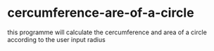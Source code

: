 # cercumference-are-of-a-circle
this programme will calculate the cercumference and area of a circle according to the user input radius

